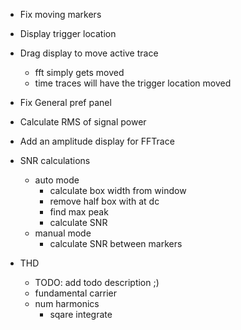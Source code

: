 - Fix moving markers
- Display trigger location
- Drag display to move active trace
    - fft simply gets moved
    - time traces will have the trigger location moved

- Fix General pref panel

- Calculate RMS of signal power

- Add an amplitude display for FFTrace

- SNR calculations
    - auto mode
        - calculate box width from window
        - remove half box with at dc
        - find max peak
        - calculate SNR
    - manual mode
        - calculate SNR between markers

- THD
    - TODO: add todo description ;)
    - fundamental carrier
    - num harmonics
        - sqare integrate